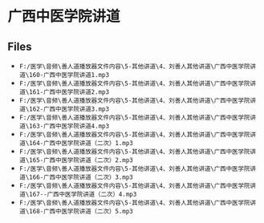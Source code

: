 # 广西中医学院讲道

## Files

- `F:/医学\音频\善人道播放器文件内容\5-其他讲道\4、刘善人其他讲道\广西中医学院讲道\160-广西中医学院讲道1.mp3`
- `F:/医学\音频\善人道播放器文件内容\5-其他讲道\4、刘善人其他讲道\广西中医学院讲道\161-广西中医学院讲道2.mp3`
- `F:/医学\音频\善人道播放器文件内容\5-其他讲道\4、刘善人其他讲道\广西中医学院讲道\162-广西中医学院讲道3.mp3`
- `F:/医学\音频\善人道播放器文件内容\5-其他讲道\4、刘善人其他讲道\广西中医学院讲道\163-广西中医学院讲道4.mp3`
- `F:/医学\音频\善人道播放器文件内容\5-其他讲道\4、刘善人其他讲道\广西中医学院讲道\164-广西中医学院讲道（二次）1.mp3`
- `F:/医学\音频\善人道播放器文件内容\5-其他讲道\4、刘善人其他讲道\广西中医学院讲道\165-广西中医学院讲道（二次）2.mp3`
- `F:/医学\音频\善人道播放器文件内容\5-其他讲道\4、刘善人其他讲道\广西中医学院讲道\166-广西中医学院讲道（二次）3.mp3`
- `F:/医学\音频\善人道播放器文件内容\5-其他讲道\4、刘善人其他讲道\广西中医学院讲道\167--广西中医学院讲道（二次）4.mp3`
- `F:/医学\音频\善人道播放器文件内容\5-其他讲道\4、刘善人其他讲道\广西中医学院讲道\168-广西中医学院讲道（二次）5.mp3`
